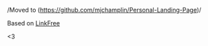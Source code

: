 /Moved to (https://github.com/mjchamplin/Personal-Landing-Page)/

Based on [LinkFree](https://github.com/MichaelBarney/LinkFree)

<3
